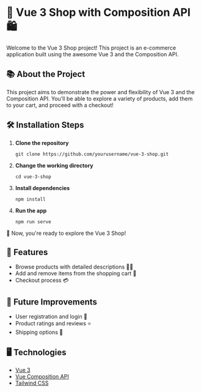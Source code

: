 # 🚀 Vue 3 Shop with Composition API 🛍️

Welcome to the Vue 3 Shop project! This project is an e-commerce application built using the awesome Vue 3 and the Composition API.

## 📚 About the Project

This project aims to demonstrate the power and flexibility of Vue 3 and the Composition API. You'll be able to explore a variety of products, add them to your cart, and proceed with a checkout!

## 🛠️ Installation Steps

1. **Clone the repository**

    `
    git clone https://github.com/yourusername/vue-3-shop.git
    `

2. **Change the working directory**

    `
    cd vue-3-shop
    `

3. **Install dependencies**

    `
    npm install
    `

4. **Run the app**

    `
    npm run serve
    `

🎉 Now, you're ready to explore the Vue 3 Shop!

## 📝 Features

- Browse products with detailed descriptions 🕵️‍♀️
- Add and remove items from the shopping cart 🛒
- Checkout process 💳

## 🚧 Future Improvements

- User registration and login 🚀
- Product ratings and reviews ⭐
- Shipping options 🚚

## 🖥️ Technologies

- [Vue 3](https://v3.vuejs.org/)
- [Vue Composition API](https://v3.vuejs.org/guide/composition-api-introduction.html)
- [Tailwind CSS](https://tailwindcss.com/)
